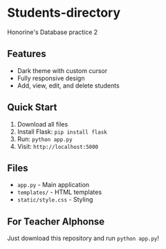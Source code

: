 # Students-directory
Honorine's Database practice 2

##  Features
- Dark theme with custom cursor
- Fully responsive design
- Add, view, edit, and delete students

##  Quick Start
1. Download all files
2. Install Flask: `pip install flask`
3. Run: `python app.py`
4. Visit: `http://localhost:5000`

##  Files
- `app.py` - Main application
- `templates/` - HTML templates
- `static/style.css` - Styling

##  For Teacher Alphonse
Just download this repository and run `python app.py`!
